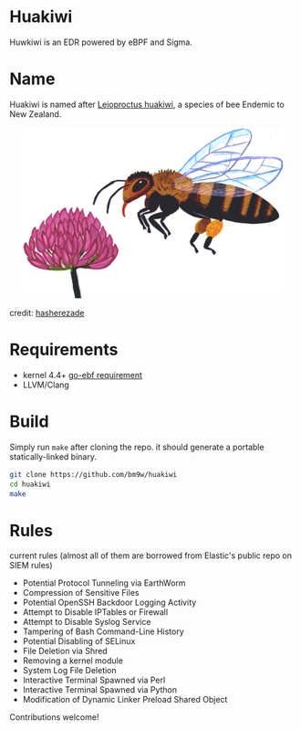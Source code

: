 # Huakiwi
Huwkiwi is an EDR powered by eBPF and Sigma. 

# Name

Huakiwi is named after [Leioproctus huakiwi](https://en.wikipedia.org/wiki/Leioproctus_huakiwi), a species of bee Endemic to New Zealand. 

<p align="center">
  <img width="460" height="300" src="static/bee-transparent.png">
</p>

credit: [hasherezade](https://github.com/hasherezade/drawings)

# Requirements
- kernel 4.4+ [go-ebf requirement](https://github.com/cilium/ebpf#requirements)
- LLVM/Clang


# Build
Simply run `make` after cloning the repo. it should generate a portable statically-linked binary. 

```sh
git clone https://github.com/bm9w/huakiwi
cd huakiwi
make
```


# Rules

current rules (almost all of them are borrowed from Elastic's public repo on SIEM rules)

 - Potential Protocol Tunneling via EarthWorm
 - Compression of Sensitive Files 
 - Potential OpenSSH Backdoor Logging Activity
 - Attempt to Disable IPTables or Firewall
 - Attempt to Disable Syslog Service
 - Tampering of Bash Command-Line History
 - Potential Disabling of SELinux
 - File Deletion via Shred
 - Removing a kernel module
 - System Log File Deletion
 - Interactive Terminal Spawned via Perl
 - Interactive Terminal Spawned via Python
 - Modification of Dynamic Linker Preload Shared Object

Contributions welcome! 
